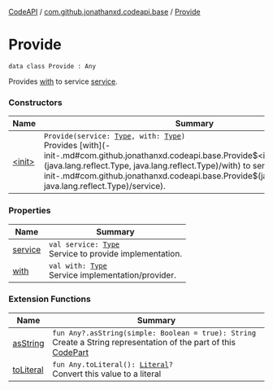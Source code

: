 [CodeAPI](../../index.md) / [com.github.jonathanxd.codeapi.base](../index.md) / [Provide](.)

# Provide

`data class Provide : Any`

Provides [with](with.md) to service [service](service.md).

### Constructors

| Name | Summary |
|---|---|
| [&lt;init&gt;](-init-.md) | `Provide(service: `[`Type`](http://docs.oracle.com/javase/6/docs/api/java/lang/reflect/Type.html)`, with: `[`Type`](http://docs.oracle.com/javase/6/docs/api/java/lang/reflect/Type.html)`)`<br>Provides [with](-init-.md#com.github.jonathanxd.codeapi.base.Provide$<init>(java.lang.reflect.Type, java.lang.reflect.Type)/with) to service [service](-init-.md#com.github.jonathanxd.codeapi.base.Provide$<init>(java.lang.reflect.Type, java.lang.reflect.Type)/service). |

### Properties

| Name | Summary |
|---|---|
| [service](service.md) | `val service: `[`Type`](http://docs.oracle.com/javase/6/docs/api/java/lang/reflect/Type.html)<br>Service to provide implementation. |
| [with](with.md) | `val with: `[`Type`](http://docs.oracle.com/javase/6/docs/api/java/lang/reflect/Type.html)<br>Service implementation/provider. |

### Extension Functions

| Name | Summary |
|---|---|
| [asString](../../com.github.jonathanxd.codeapi.util/kotlin.-any/as-string.md) | `fun Any?.asString(simple: Boolean = true): String`<br>Create a String representation of the part of this [CodePart](../../com.github.jonathanxd.codeapi/-code-part/index.md) |
| [toLiteral](../../com.github.jonathanxd.codeapi.util.conversion/kotlin.-any/to-literal.md) | `fun Any.toLiteral(): `[`Literal`](../../com.github.jonathanxd.codeapi.literal/-literal/index.md)`?`<br>Convert this value to a literal |
